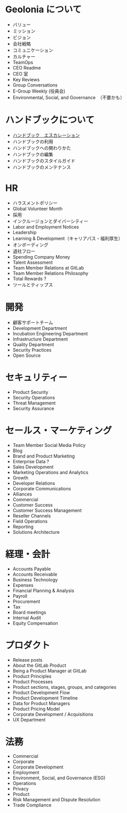 # Geolonia について
- バリュー
- ミッション
- ビジョン
- 会社戦略
- コミュニケーション
- カルチャー
- TeamOps
- CEO Readme
- CEO 室
- Key Reviews
- Group Conversations
- E-Group Weekly (役員会)
- Environmental, Social, and Governance　（不要かも）
# ハンドブックについて
- [ハンドブック　エスカレーション](http)
- ハンドブックの利用
- ハンドブックへの関わりかた
- ハンドブックの編集
- ハンドブックのスタイルガイド
- ハンドブックのメンテナンス
# HR
- ハラスメントポリシー
- Global Volunteer Month
- 採用
- インクルージョンとダイバーシティー
- Labor and Employment Notices
- Leadership
- Learning & Development（キャリアパス・福利厚生）
- オンボーディング
- 退社フロー
- Spending Company Money
- Talent Assessment
- Team Member Relations at GitLab
- Team Member Relations Philosophy
- Total Rewards ?
- ツールとティップス
# 開発
- 顧客サポートチーム
- Development Department
- Incubation Engineering Department
- Infrastructure Department
- Quality Department
- Security Practices
- Open Source
# セキュリティー
- Product Security
- Security Operations
- Threat Management
- Security Assurance
# セールス・マーケティング
- Team Member Social Media Policy
- Blog
- Brand and Product Marketing
- Enterprise Data ?
- Sales Development
- Marketing Operations and Analytics
- Growth
- Developer Relations
- Corporate Communications
- Alliances
- Commercial
- Customer Success
- Customer Success Management
- Reseller Channels
- Field Operations
- Reporting
- Solutions Architecture
# 経理・会計
- Accounts Payable
- Accounts Receivable
- Business Technology
- Expenses
- Financial Planning & Analysis
- Payroll
- Procurement
- Tax
- Board meetings
- Internal Audit
- Equity Compensation
# プロダクト
- Release posts
- About the GitLab Product
- Being a Product Manager at GitLab
- Product Principles
- Product Processes
- Product sections, stages, groups, and categories
- Product Development Flow
- Product Development Timeline
- Data for Product Managers
- Product Pricing Model
- Corporate Development / Acquisitions
- UX Department
# 法務
- Commercial
- Corporate
- Corporate Development
- Employment
- Environment, Social, and Governance (ESG)
- Operations
- Privacy
- Product
- Risk Management and Dispute Resolution
- Trade Compliance
